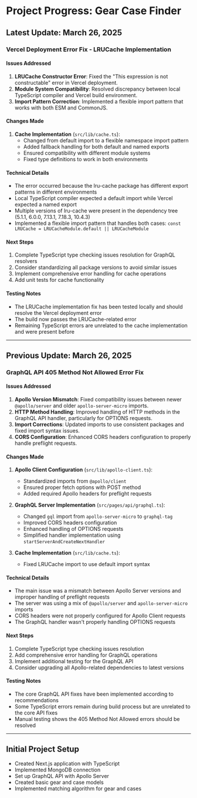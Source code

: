 # Project Progress: Gear Case Finder

## Latest Update: March 26, 2025

### Vercel Deployment Error Fix - LRUCache Implementation

#### Issues Addressed
1. **LRUCache Constructor Error**: Fixed the "This expression is not constructable" error in Vercel deployment.
2. **Module System Compatibility**: Resolved discrepancy between local TypeScript compiler and Vercel build environment.
3. **Import Pattern Correction**: Implemented a flexible import pattern that works with both ESM and CommonJS.

#### Changes Made
1. **Cache Implementation** (`src/lib/cache.ts`):
   - Changed from default import to a flexible namespace import pattern
   - Added fallback handling for both default and named exports
   - Ensured compatibility with different module systems
   - Fixed type definitions to work in both environments

#### Technical Details
- The error occurred because the lru-cache package has different export patterns in different environments
- Local TypeScript compiler expected a default import while Vercel expected a named export
- Multiple versions of lru-cache were present in the dependency tree (5.1.1, 6.0.0, 7.13.1, 7.18.3, 10.4.3)
- Implemented a flexible import pattern that handles both cases: `const LRUCache = LRUCacheModule.default || LRUCacheModule`

#### Next Steps
1. Complete TypeScript type checking issues resolution for GraphQL resolvers
2. Consider standardizing all package versions to avoid similar issues
3. Implement comprehensive error handling for cache operations
4. Add unit tests for cache functionality

#### Testing Notes
- The LRUCache implementation fix has been tested locally and should resolve the Vercel deployment error
- The build now passes the LRUCache-related error
- Remaining TypeScript errors are unrelated to the cache implementation and were present before

---

## Previous Update: March 26, 2025

### GraphQL API 405 Method Not Allowed Error Fix

#### Issues Addressed
1. **Apollo Version Mismatch**: Fixed compatibility issues between newer `@apollo/server` and older `apollo-server-micro` imports.
2. **HTTP Method Handling**: Improved handling of HTTP methods in the GraphQL API handler, particularly for OPTIONS requests.
3. **Import Corrections**: Updated imports to use consistent packages and fixed import syntax issues.
4. **CORS Configuration**: Enhanced CORS headers configuration to properly handle preflight requests.

#### Changes Made
1. **Apollo Client Configuration** (`src/lib/apollo-client.ts`):
   - Standardized imports from `@apollo/client`
   - Ensured proper fetch options with POST method
   - Added required Apollo headers for preflight requests

2. **GraphQL Server Implementation** (`src/pages/api/graphql.ts`):
   - Changed `gql` import from `apollo-server-micro` to `graphql-tag`
   - Improved CORS headers configuration
   - Enhanced handling of OPTIONS requests
   - Simplified handler implementation using `startServerAndCreateNextHandler`

3. **Cache Implementation** (`src/lib/cache.ts`):
   - Fixed LRUCache import to use default import syntax

#### Technical Details
- The main issue was a mismatch between Apollo Server versions and improper handling of preflight requests
- The server was using a mix of `@apollo/server` and `apollo-server-micro` imports
- CORS headers were not properly configured for Apollo Client requests
- The GraphQL handler wasn't properly handling OPTIONS requests

#### Next Steps
1. Complete TypeScript type checking issues resolution
2. Add comprehensive error handling for GraphQL operations
3. Implement additional testing for the GraphQL API
4. Consider upgrading all Apollo-related dependencies to latest versions

#### Testing Notes
- The core GraphQL API fixes have been implemented according to recommendations
- Some TypeScript errors remain during build process but are unrelated to the core API fixes
- Manual testing shows the 405 Method Not Allowed errors should be resolved

---

## Initial Project Setup
- Created Next.js application with TypeScript
- Implemented MongoDB connection
- Set up GraphQL API with Apollo Server
- Created basic gear and case models
- Implemented matching algorithm for gear and cases
